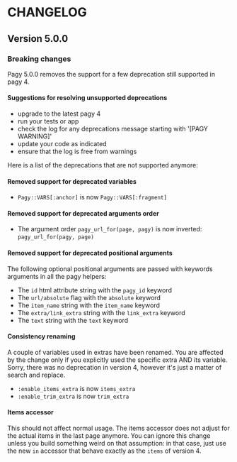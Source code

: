 # CHANGELOG

## Version 5.0.0

### Breaking changes

Pagy 5.0.0 removes the support for a few deprecation still supported in pagy 4.

#### Suggestions for resolving unsupported deprecations

- upgrade to the latest pagy 4
- run your tests or app
- check the log for any deprecations message starting with '[PAGY WARNING]'
- update your code as indicated
- ensure that the log is free from warnings

Here is a list of the deprecations that are not supported anymore:

#### Removed support for deprecated variables

- `Pagy::VARS[:anchor]` is now `Pagy::VARS[:fragment]`

#### Removed support for deprecated arguments order

- The argument order `pagy_url_for(page, pagy)` is now inverted: `pagy_url_for(pagy, page)`

#### Removed support for deprecated positional arguments

The following optional positional arguments are passed with keywords arguments in all the pagy helpers:

- The `id` html attribute string with the `pagy_id` keyword
- The `url/absolute` flag with the `absolute` keyword
- The `item_name` string with the `item_name` keyword
- The `extra/link_extra` string with the `link_extra` keyword
- The `text` string with the `text` keyword

#### Consistency renaming

A couple of variables used in extras have been renamed. You are affected by the change only if you explicitly used the specific extra AND its variable.
Sorry, there was no deprecation in version 4, however it's just a matter of search and replace.

- `:enable_items_extra` is now `items_extra`
- `:enable_trim_extra` is now `trim_extra`

#### Items accessor

This should not affect normal usage. The items accessor does not adjust for the actual items in the last page anymore. You can ignore this change unless you build something weird on that assumption: in that case, just use the new `in` accessor that behave exactly as the `items` of version 4.
